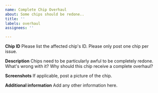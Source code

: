 ```yaml
---
name: Complete Chip Overhaul
about: Some chips should be redone..
title: ''
labels: overhaul
assignees: ''

---
```


**Chip ID**
Please list the affected chip's ID.  Please only post one chip per issue.

**Description**
Chips need to be particularly awful to be completely redone.  What's wrong with it?  Why should this chip receive a complete overhaul?

**Screenshots**
If applicable, post a picture of the chip.

**Additional information**
Add any other information here.

